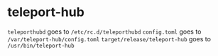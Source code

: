 # teleport-hub

`teleporthubd` goes to `/etc/rc.d/teleporthubd`
`config.toml` goes to `/var/teleport-hub/config.toml`
`target/release/teleport-hub` goes to `/usr/bin/teleport-hub`

